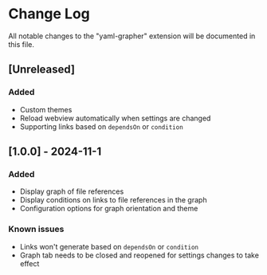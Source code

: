 # Change Log

All notable changes to the "yaml-grapher" extension will be documented in this file.

## [Unreleased]

### Added
- Custom themes
- Reload webview automatically when settings are changed
- Supporting links based on `dependsOn` or `condition`

## [1.0.0] - 2024-11-1

### Added

- Display graph of file references
- Display conditions on links to file references in the graph
- Configuration options for graph orientation and theme

### Known issues

- Links won't generate based on `dependsOn` or `condition`
- Graph tab needs to be closed and reopened for settings changes to take effect